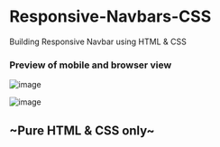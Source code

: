 # Responsive-Navbars-CSS
Building Responsive Navbar using HTML &amp; CSS

### Preview of mobile and browser view
![image](https://user-images.githubusercontent.com/32808287/138954670-a25096de-f5a6-4c0d-8d6f-69049b9d6007.png)

![image](https://user-images.githubusercontent.com/32808287/138954791-c644c1d7-1e0a-4813-9ce7-5a68c2caf85b.png)

## ~Pure HTML & CSS only~

